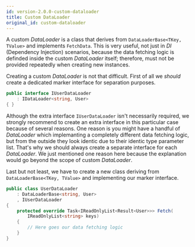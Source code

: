```yaml
---
id: version-2.0.0-custom-dataloader
title: Custom DataLoader
original_id: custom-dataloader
---
```


A custom _DataLoader_ is a class that derives from
`DataLoaderBase<TKey, TValue>` and implements `FetchData`. This is very useful,
not just in _DI_ (Dependency Injection) scenarios, because the data fetching
logic is definded inside the custom _DataLoader_ itself; therefore, must not be
provided repeatedly when creating new instances.

Creating a custom _DataLoader_ is not that difficult. First of all we _should_
create a dedicated marker interface for separation purposes.

```csharp
public interface IUserDataLoader
    : IDataLoader<string, User>
{ }
```

Although the extra interface `IUserDataLoader` isn't necessarily required, we
strongly recommend to create an extra interface in this particular case because
of several reasons. One reason is you might have a handful of _DataLoader_ which
implemanting a completely different data fetching logic, but from the outside
they look identic due to their identic type parameter list. That's why we should
always create a separate interface for each _DataLoader_. We just mentioned one
reason here because the explanation would go beyond the scope of custom
_DataLoader_.

Last but not least, we have to create a new class deriving from
`DataLoaderBase<TKey, TValue>` and implementing our marker interface.

```csharp
public class UserDataLoader
    : DataLoaderBase<string, User>
    , IUserDataLoader
{
    protected override Task<IReadOnlyList<Result<User>>> Fetch(
        IReadOnlyList<string> keys)
    {
        // Here goes our data fetching logic
    }
}
```
